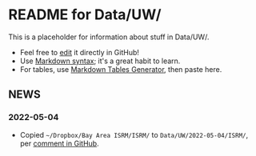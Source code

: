 # README for Data/UW/

This is a placeholder for information about stuff in Data/UW/.

* Feel free to [edit] it directly in GitHub!
* Use [Markdown syntax][md-syntax]; it's a great habit to learn.
* For tables, use [Markdown Tables Generator][md-tables], then paste here.

[edit]: https://docs.github.com/en/repositories/working-with-files/managing-files/editing-files
[md-syntax]: https://www.markdownguide.org/basic-syntax/
[md-tables]: https://www.tablesgenerator.com/markdown_tables

## NEWS

### 2022-05-04

- Copied `~/Dropbox/Bay Area ISRM/ISRM/` to `Data/UW/2022-05-04/ISRM/`, per [comment in GitHub](https://github.com/BAAQMD/InMAP-SFAB/issues/1#issuecomment-1116280506).